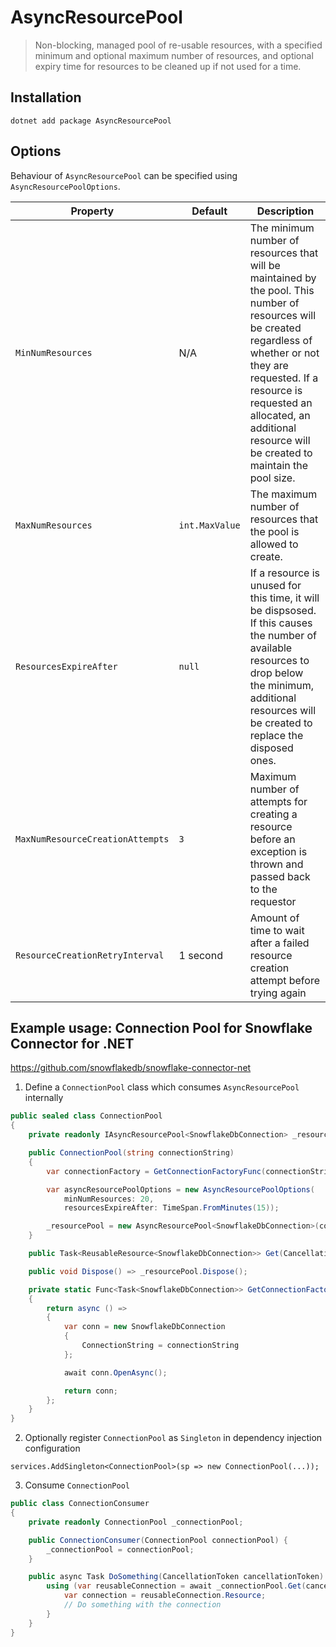 # AsyncResourcePool

> Non-blocking, managed pool of re-usable resources, with a specified minimum and optional maximum number of resources, and optional expiry time for resources to be cleaned up if not used for a time.

## Installation

```
dotnet add package AsyncResourcePool
```

## Options

Behaviour of `AsyncResourcePool` can be specified using `AsyncResourcePoolOptions`.

| Property                         | Default        | Description                                                                                                                                                                                                                                                               |
| -------------------------------- | -------------- | ------------------------------------------------------------------------------------------------------------------------------------------------------------------------------------------------------------------------------------------------------------------------- |
| `MinNumResources`                | N/A            | The minimum number of resources that will be maintained by the pool. This number of resources will be created regardless of whether or not they are requested. If a resource is requested an allocated, an additional resource will be created to maintain the pool size. |
| `MaxNumResources`                | `int.MaxValue` | The maximum number of resources that the pool is allowed to create.                                                                                                                                                                                                       |
| `ResourcesExpireAfter`           | `null`         | If a resource is unused for this time, it will be dispsosed. If this causes the number of available resources to drop below the minimum, additional resources will be created to replace the disposed ones.                                                               |
| `MaxNumResourceCreationAttempts` | `3`            | Maximum number of attempts for creating a resource before an exception is thrown and passed back to the requestor                                                                                                                                                         |
| `ResourceCreationRetryInterval`  | 1 second       | Amount of time to wait after a failed resource creation attempt before trying again                                                                                                                                                                                       |

## Example usage: Connection Pool for Snowflake Connector for .NET

https://github.com/snowflakedb/snowflake-connector-net

   1. Define a `ConnectionPool` class which consumes `AsyncResourcePool` internally

```csharp
public sealed class ConnectionPool
{
    private readonly IAsyncResourcePool<SnowflakeDbConnection> _resourcePool;

    public ConnectionPool(string connectionString)
    {
        var connectionFactory = GetConnectionFactoryFunc(connectionString);

        var asyncResourcePoolOptions = new AsyncResourcePoolOptions(
            minNumResources: 20,
            resourcesExpireAfter: TimeSpan.FromMinutes(15));

        _resourcePool = new AsyncResourcePool<SnowflakeDbConnection>(connectionFactory, asyncResourcePoolOptions);
    }

    public Task<ReusableResource<SnowflakeDbConnection>> Get(CancellationToken cancellationToken) => _resourcePool.Get(cancellationToken);

    public void Dispose() => _resourcePool.Dispose();

    private static Func<Task<SnowflakeDbConnection>> GetConnectionFactoryFunc(string connectionString)
    {
        return async () =>
        {
            var conn = new SnowflakeDbConnection
            {
                ConnectionString = connectionString
            };

            await conn.OpenAsync();

            return conn;
        };
    }
}
```

2. Optionally register `ConnectionPool` as `Singleton` in dependency injection configuration

```
services.AddSingleton<ConnectionPool>(sp => new ConnectionPool(...));
```

3. Consume `ConnectionPool`

```csharp
public class ConnectionConsumer
{
    private readonly ConnectionPool _connectionPool;

    public ConnectionConsumer(ConnectionPool connectionPool) {
        _connectionPool = connectionPool;
    }

    public async Task DoSomething(CancellationToken cancellationToken) {
        using (var reusableConnection = await _connectionPool.Get(cancellationToken)) {
            var connection = reusableConnection.Resource;
            // Do something with the connection
        }
    }
} 
```